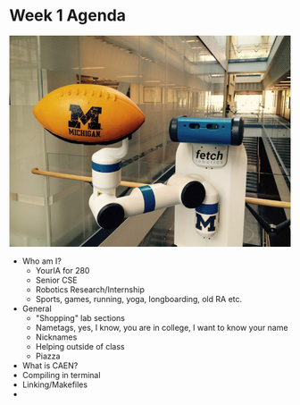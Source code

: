 # Week 1 Agenda
![Image](https://github.com/tgroechel/F17-280/blob/master/.other/pictures/fetch.jpg) 

- Who am I?
	- YourIA for 280
	- Senior CSE
	- Robotics Research/Internship
	- Sports, games, running, yoga, longboarding, old RA etc.	
- General
	- "Shopping" lab sections
	- Nametags, yes, I know, you are in college, I want to know your name
	- Nicknames
	- Helping outside of class
	- Piazza
- What is CAEN?
- Compiling in terminal
- Linking/Makefiles
- 
